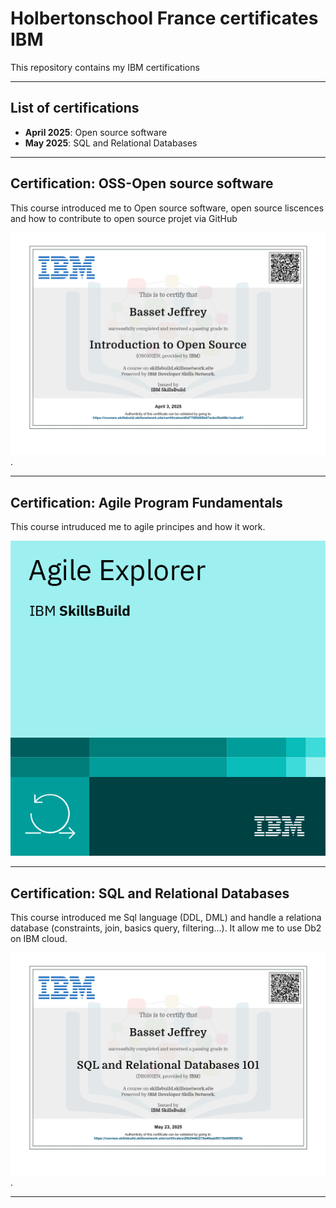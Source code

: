 # Holbertonschool France certificates IBM

This repository contains my IBM certifications

---

## List of certifications

- **April 2025**: Open source software
- **May 2025**: SQL and Relational Databases

---

## Certification: OSS-Open source software

This course introduced me to Open source software, open source liscences and how to contribute to open source projet via GitHub

![Certicat OSS](https://github.com/JeffToken31/holbertonschool-france-certificates-ibm/blob/main/certificates-trimester-1/certificate-oss.jpg).

---

## Certification: Agile Program Fundamentals

This course intruduced me to agile principes and how it work.

![Badge AGILE](https://github.com/JeffToken31/holbertonschool-france-certificates-ibm/blob/main/certificates-trimester-1/agile-explorer.png)

---

## Certification: SQL and Relational Databases

This course introduced me Sql language (DDL, DML) and handle a relationa database (constraints, join, basics query, filtering...).
It allow me to use Db2 on IBM cloud.

![Certicat SQL](https://github.com/JeffToken31/holbertonschool-france-certificates-ibm/blob/main/certificates-trimester-2/IBM_DB0101EN_Certificate_IBM_SkillsBuild_page-0001.jpg).

---
